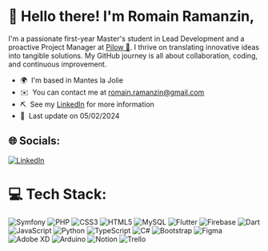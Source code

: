 # 👋 Hello there! I'm Romain Ramanzin,

I'm a passionate first-year Master's student in Lead Development and a proactive Project Manager at [Pilow 💌](https://pilow.app). I thrive on translating innovative ideas into tangible solutions. My GitHub journey is all about collaboration, coding, and continuous improvement.

-   🌍  I'm based in Mantes la Jolie
-   ✉️  You can contact me at [romain.ramanzin@gmail.com](mailto:romain.ramanzin@gmail.com)
-   ⛏️  See my [LinkedIn](https://www.linkedin.com/in/romainrr/) for more information
-   📝  Last update on 05/02/2024


## 🌐 Socials:
[![LinkedIn](https://img.shields.io/badge/LinkedIn-%230077B5.svg?logo=linkedin&logoColor=white)](https://www.linkedin.com/in/romainrr/) 

# 💻 Tech Stack:
![Symfony](https://img.shields.io/badge/symfony-%23000000.svg?style=flat&logo=symfony&logoColor=white) ![PHP](https://img.shields.io/badge/php-%23777BB4.svg?style=flat&logo=php&logoColor=white) ![CSS3](https://img.shields.io/badge/css3-%231572B6.svg?style=flat&logo=css3&logoColor=white) ![HTML5](https://img.shields.io/badge/html5-%23E34F26.svg?style=flat&logo=html5&logoColor=white) ![MySQL](https://img.shields.io/badge/mysql-%2300f.svg?style=flat&logo=mysql&logoColor=white) ![Flutter](https://img.shields.io/badge/Flutter-%2302569B.svg?style=flat&logo=Flutter&logoColor=white) ![Firebase](https://img.shields.io/badge/firebase-%23039BE5.svg?style=flat&logo=firebase) ![Dart](https://img.shields.io/badge/dart-%230175C2.svg?style=flat&logo=dart&logoColor=white) ![JavaScript](https://img.shields.io/badge/javascript-%23323330.svg?style=flat&logo=javascript&logoColor=%23F7DF1E) ![Python](https://img.shields.io/badge/python-3670A0?style=flat&logo=python&logoColor=ffdd54) ![TypeScript](https://img.shields.io/badge/typescript-%23007ACC.svg?style=flat&logo=typescript&logoColor=white) ![C#](https://img.shields.io/badge/c%23-%23239120.svg?style=flat&logo=c-sharp&logoColor=white)  ![Bootstrap](https://img.shields.io/badge/bootstrap-%23563D7C.svg?style=flat&logo=bootstrap&logoColor=white)  ![Figma](https://img.shields.io/badge/figma-%23F24E1E.svg?style=flat&logo=figma&logoColor=white) ![Adobe XD](https://img.shields.io/badge/Adobe%20XD-470137?style=flat&logo=Adobe%20XD&logoColor=#FF61F6) ![Arduino](https://img.shields.io/badge/-Arduino-00979D?style=flat&logo=Arduino&logoColor=white) ![Notion](https://img.shields.io/badge/Notion-%23000000.svg?style=flat&logo=notion&logoColor=white) ![Trello](https://img.shields.io/badge/Trello-%23026AA7.svg?style=flat&logo=Trello&logoColor=white)
